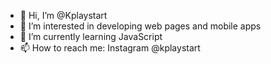 - 👋 Hi, I’m @Kplaystart
- 👀 I’m interested in developing web pages and mobile apps
- 🌱 I’m currently learning JavaScript
- 📫 How to reach me: Instagram @kplaystart

<!---
Kplaystart/Kplaystart is a ✨ special ✨ repository because its `README.md` (this file) appears on your GitHub profile.
You can click the Preview link to take a look at your changes.
--->
